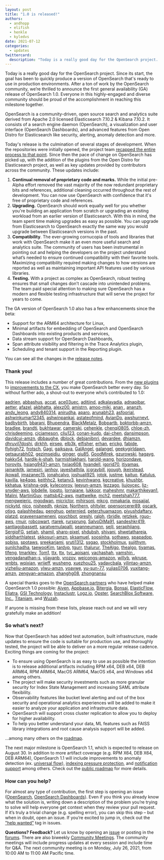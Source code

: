 ```yaml
---
layout: post
title: "1.0 is released!"
authors: 
  - andhopp
  - elifish
  - henkle
  - kyledvs
date: 2021-07-12
categories:
  - updates
twittercard:
  description: "Today is a really good day for the OpenSearch project. Since its start, the goal has been to quickly produce a version of OpenSearch that's ready to use in production environments. After a ton of work by the OpenSearch community, we’re thrilled to announce the first general availability (GA) release of OpenSearch 1.0. Everyone in this highly-engaged and diverse community should be proud of the accomplishment in reaching this milestone together."
---
```


Today is a really good day for the OpenSearch project. Since its start, the goal has been to quickly produce a version of OpenSearch that's ready to use in production environments. After a ton of work by the OpenSearch community, we’re thrilled to announce the first general availability (GA) release of OpenSearch 1.0. Everyone in this highly-engaged and diverse community should be proud of the accomplishment in reaching this milestone together.

OpenSearch is a community-driven, open source search and analytics suite derived from Apache 2.0 licensed Elasticsearch 7.10.2 & Kibana 7.10.2. It consists of a search engine daemon (OpenSearch), a visualization and user interface (OpenSearch Dashboards), and advanced features from Open Distro for Elasticsearch like security, alerting, anomaly detection and more.

Today's release is the culmination of several stages of development. When the repositories were initially opened, the project team [recapped the entire process to that point](https://discuss.opendistrocommunity.dev/t/preparing-opensearch-and-opensearch-dashboards-for-release/5567). Since then the pace of change on OpenSearch has picked up, with the addition of the plugins from the Open Distro for Elasticsearch project, as well as key updates provided by contributors across the community. These updates include:

1. **Continual removal of proprietary code and marks.** While the initial pre-Alpha effort removed the vast majority of the now redundant proprietary bits and references, additional cleaning occurred throughout the rest of development. You can now use OpenSearch with confidence that it's free of proprietary code and references.
2. **Upgrading.** OpenSearch should work equally well for you whether you're building an application from scratch or upgrading an existing workload from an earlier version of Elasticsearch. With this in mind, the team spent time making upgrades as easy as possible. You can upgrade from Elasticsearch to OpenSearch exactly the same way you would upgrade between Elasticsearch versions in the past.
3. **Compatibility**. The ever-growing cornucopia of tools and libraries that work with OpenSearch make it an even more useful search and analytics suite. The community of users has been instrumental in pointing out and helping the developers on the project understand what’s needed to ensure continued compatibility with their favorite tools. Maximizing compatibility required making changes to how versions are reported as well as maintaining important API features used by various libraries.
4. **Testing.** With a project as complex as OpenSearch, robust testing ensures that small changes don’t cascade into unintended problems. The team paid special attention to making sure OpenSearch has a modern and flexible testing infrastructure that will serve the project for years to come. 

The GA version of OpenSearch 1.0 also has a few enhancements since the beta:

* Support for the ARM64 architecture for Linux,
* Minimal artifacts for embedding of OpenSearch and OpenSearch Dashboards into existing products and services,
* Data stream support for OpenSearch Dashboards,
* Span attribute visibility and filtering in the Trace Analytics plugin,
* Scheduling and tenant support in the Reporting plugin.

You can see all the changes in the [release notes](https://github.com/opensearch-project/opensearch-build/blob/main/release-notes/opensearch-release-notes-1.0.0.md).

### **Thank you!**

This release includes a number of great contributions. From the [new plugins](https://opensearch.org/blog/technical-posts/2021/06/my-first-steps-in-opensearch-plugins/) to [improvements to the CX](https://github.com/opensearch-project/OpenSearch-Dashboards/pull/352), you make OpenSearch better every day. So without further ado, a shout-out to everyone who’s contributed to 1.0:  

[aadrien](https://discuss.opendistrocommunity.dev/u/aadrien), [abbashus](https://github.com/abbashus), [accat](https://discuss.opendistrocommunity.dev/u/accat), [ace03uec](https://github.com/ace03uec), [aditjind](https://github.com/aditjind), [adkalavadia](https://discuss.opendistrocommunity.dev/u/adkalavadia), [adnapibar](https://github.com/adnapibar), [aetter](https://github.com/aetter), [afazel](https://github.com/afazel), [akbhatta](https://github.com/akbhatta), [alexz00](https://discuss.opendistrocommunity.dev/u/alexz00), [amistrn](https://github.com/amistrn), [amoo-miki](https://github.com/amoo-miki), [anan ](https://github.com/anan ), [ananzh](https://github.com/ananzh), [andy_leong](https://discuss.opendistrocommunity.dev/u/andy_leong), [andy840314](https://github.com/andy840314), [anirudha](https://github.com/anirudha), [aparo](https://discuss.opendistrocommunity.dev/u/aparo), [arunabh23](https://github.com/arunabh23), [asfoorial](https://discuss.opendistrocommunity.dev/u/asfoorial), [ashwinkumar12345](https://github.com/ashwinkumar12345), [ashwinpankaj](https://github.com/ashwinpankaj), [astateofmind](https://discuss.opendistrocommunity.dev/u/astateofmind), [AvianDo](https://discuss.opendistrocommunity.dev/u/AvianDo), [awshurneyt](https://github.com/awshurneyt), [badbybirth](https://github.com/badbybirth), [bbarani](https://github.com/bbarani), [Bhupendra](https://discuss.opendistrocommunity.dev/u/Bhupendra), [BlackMetalz](https://discuss.opendistrocommunity.dev/u/BlackMetalz), [Bobpartb](https://discuss.opendistrocommunity.dev/u/Bobpartb), [boktorbb-amzn](https://github.com/boktorbb-amzn), [bradlee](https://discuss.opendistrocommunity.dev/u/bradlee), [brandtj](https://discuss.opendistrocommunity.dev/u/brandtj), [bukhtawar](https://github.com/bukhtawar), [camerski](https://github.com/camerski), [cehenkle](https://github.com/cehenkle), [chenqi0805](https://github.com/chenqi0805), [chloe-zh](https://github.com/chloe-zh), [chrisdeeming](https://discuss.opendistrocommunity.dev/u/chrisdeeming), [cjcjameson](https://github.com/cjcjameson), [cliu123](https://github.com/cliu123), [conan-kudo](https://github.com/conan-kudo), [dai-chen](https://github.com/dai-chen), [dansimpson](https://github.com/dansimpson), [davidcui-amzn](https://github.com/davidcui-amzn), [dbbaughe](https://github.com/dbbaughe), [dblock](https://github.com/dblock), [debjanibnrj](https://github.com/debjanibnrj), [devardee](https://github.com/devardee), [dhiamzn](https://github.com/dhiamzn), [dhruvil7doshi](https://discuss.opendistrocommunity.dev/u/dhruvil7doshi), [dirkhh](https://discuss.opendistrocommunity.dev/u/dirkhh), [eirsep](https://github.com/eirsep), [elb3k](https://github.com/elb3k), [elfisher](https://github.com/elfisher), [erhan](https://discuss.opendistrocommunity.dev/u/erhan), [erickg](https://discuss.opendistrocommunity.dev/u/erickg), [fabide](https://discuss.opendistrocommunity.dev/u/fabide), [flyhigh72](https://discuss.opendistrocommunity.dev/u/flyhigh72), [frotsch](https://discuss.opendistrocommunity.dev/u/frotsch), [Gagi](https://discuss.opendistrocommunity.dev/u/Gagi), [gaiksaya](https://github.com/gaiksaya), [GalAngel](https://discuss.opendistrocommunity.dev/u/GalAngel), [galangel](https://github.com/galangel), [geekygirldawn](https://github.com/geekygirldawn), [getsaurabh02](https://github.com/getsaurabh02), [gezimsejdiu](https://github.com/gezimsejdiu), [ginger](https://discuss.opendistrocommunity.dev/u/ginger), [giu85](https://discuss.opendistrocommunity.dev/u/giu85), [GoodMirek](https://discuss.opendistrocommunity.dev/u/GoodMirek), [gzurowski](https://github.com/gzurowski), [hagayg](https://discuss.opendistrocommunity.dev/u/hagayg), [hakky54](https://github.com/hakky54), [hardik-k-shah](https://github.com/hardik-k-shah), [harmishlakhani](https://github.com/harmishlakhani), [harold-wang](https://github.com/harold-wang), [horizondave](https://discuss.opendistrocommunity.dev/u/horizondave), [horovits](https://github.com/horovits), [hsiang9431-amzn](https://github.com/hsiang9431-amzn), [hxiao608](https://github.com/hxiao608), [hyandell](https://github.com/hyandell), [igorid70](https://discuss.opendistrocommunity.dev/u/igorid70), [itiyamas](https://github.com/itiyamas), [jainankitk](https://github.com/jainankitk), [jamesiri](https://github.com/jamesiri), [janhoy](https://discuss.opendistrocommunity.dev/u/janhoy), [jayeshathila](https://github.com/jayeshathila), [jcgraybill](https://github.com/jcgraybill), [jgough](https://github.com/jgough), [jkeirstead](https://discuss.opendistrocommunity.dev/u/jkeirstead), [jkowall](https://github.com/jkowall), [jmazanec15](https://github.com/jmazanec15), [jonahcalvo](https://github.com/jonahcalvo), [joshuali925](https://github.com/joshuali925), [jotok](https://github.com/jotok), [justme](https://discuss.opendistrocommunity.dev/u/justme), [kaituo](https://github.com/kaituo), [Katulus](https://discuss.opendistrocommunity.dev/u/Katulus), [kavilla](https://github.com/kavilla), [ke4qqq](https://discuss.opendistrocommunity.dev/u/ke4qqq), [keithhc2](https://github.com/keithhc2), [ketanv3](https://github.com/ketanv3), [kevinhwang](https://github.com/kevinhwang), [kgcreative](https://github.com/kgcreative), [khushbr](https://github.com/khushbr), [kkhatua](https://github.com/kkhatua), [krishna-ggk](https://github.com/krishna-ggk), [kyleconroy](https://github.com/kyleconroy), [leeyun-amzn](https://github.com/leeyun-amzn), [lezzago](https://github.com/lezzago), [liujoycec](https://github.com/liujoycec), [liz-snyder-aws](https://github.com/liz-snyder-aws), [lobdelle](https://github.com/lobdelle), [lopqto](https://discuss.opendistrocommunity.dev/u/lopqto), [lornajane](https://github.com/lornajane), [lukkoor](https://github.com/lukkoor), [maheshmr](https://discuss.opendistrocommunity.dev/u/maheshmr), [makarthikeyan1](https://github.com/makarthikeyan1), [Malini](https://discuss.opendistrocommunity.dev/u/Malini), [MartiniGuy](https://discuss.opendistrocommunity.dev/u/MartiniGuy), [mattsb42-aws](https://github.com/mattsb42-aws), [mattwelke](https://discuss.opendistrocommunity.dev/u/mattwelke), [mch2](https://github.com/mch2), [meetshah777](https://github.com/meetshah777), [mengweieric](https://github.com/mengweieric), [mgodwan](https://github.com/mgodwan), [micrictor](https://github.com/micrictor), [mihirsoni](https://github.com/mihirsoni), [mkcg](https://github.com/mkcg), [mmakaria](https://github.com/mmakaria), [mosajjal](https://discuss.opendistrocommunity.dev/u/mosajjal), [nickytd](https://discuss.opendistrocommunity.dev/u/nickytd), [nico](https://discuss.opendistrocommunity.dev/u/nico), [nisheedh](https://github.com/nisheedh), [nknize](https://github.com/nknize), [Northern](https://discuss.opendistrocommunity.dev/u/Northern), [ohltyler](https://github.com/ohltyler), [opensorcerer89](https://discuss.opendistrocommunity.dev/u/opensorcerer89), [oscark](https://discuss.opendistrocommunity.dev/u/oscark), [otisg](https://discuss.opendistrocommunity.dev/u/otisg), [palashhedau](https://github.com/palashhedau), [penghuo](https://github.com/penghuo), [peternied](https://github.com/peternied), [peterzhuamazon](https://github.com/peterzhuamazon), [piyushdaftary](https://github.com/piyushdaftary), [platzd](https://github.com/platzd), [praveensameneni](https://github.com/praveensameneni), [psychbot](https://github.com/psychbot), [qreshi](https://github.com/qreshi), [ralph](https://discuss.opendistrocommunity.dev/u/ralph), [rbridle](https://discuss.opendistrocommunity.dev/u/rbridle), [retzkek](https://discuss.opendistrocommunity.dev/u/retzkek), [rguo-aws](https://github.com/rguo-aws), [rmuir](https://github.com/rmuir), [robcowart](https://github.com/robcowart), [rtarek](https://discuss.opendistrocommunity.dev/u/rtarek), [rursprung](https://github.com/rursprung), [SalvoDiMa91](https://discuss.opendistrocommunity.dev/u/SalvoDiMa91), [sandeshkr419](https://github.com/sandeshkr419), [santiagobassett](https://discuss.opendistrocommunity.dev/u/santiagobassett), [saratvemulapalli](https://github.com/saratvemulapalli), [seanneumann](https://github.com/seanneumann), [sejli](https://github.com/sejli), [seraphjiang](https://github.com/seraphjiang), [SergioFG](https://discuss.opendistrocommunity.dev/u/SergioFG), [setiah](https://github.com/setiah), [shamil](https://discuss.opendistrocommunity.dev/u/shamil), [sharp-pixel](https://github.com/sharp-pixel), [shdubsh](https://github.com/shdubsh), [shivani](https://discuss.opendistrocommunity.dev/u/shivani), [shwetathareja](https://github.com/shwetathareja), [siddharthlatest](https://discuss.opendistrocommunity.dev/u/siddharthlatest), [skkosuri-amzn](https://github.com/skkosuri-amzn), [sksamuel](https://discuss.opendistrocommunity.dev/u/sksamuel), [soosinha](https://github.com/soosinha), [sothawo](https://discuss.opendistrocommunity.dev/u/sothawo), [spapadop](https://discuss.opendistrocommunity.dev/u/spapadop), [spbjss](https://github.com/spbjss), [spotaws](https://github.com/spotaws), [sreekarjami](https://github.com/sreekarjami), [sruti1312](https://github.com/sruti1312), [ssgao](https://github.com/ssgao), [stockholmux](https://github.com/stockholmux), [sujithvm](https://github.com/sujithvm), [sunilchadha](https://discuss.opendistrocommunity.dev/u/sunilchadha), [taewooKim](https://discuss.opendistrocommunity.dev/u/taewooKim), [tardyp](https://discuss.opendistrocommunity.dev/u/tardyp), [tgurr](https://github.com/tgurr), [thalurur](https://github.com/thalurur), [TheAlgo](https://discuss.opendistrocommunity.dev/u/TheAlgo), [thealgo](https://github.com/thealgo), [tiyamas](https://github.com/tiyamas), [tlfeng](https://github.com/tlfeng), [tmarkley](https://github.com/tmarkley), [Tom1](https://discuss.opendistrocommunity.dev/u/Tom1), [ttx](https://discuss.opendistrocommunity.dev/u/ttx), [ttx](https://discuss.opendistrocommunity.dev/u/ttx), [tvc_apisani](https://discuss.opendistrocommunity.dev/u/tvc_apisani), [vachashah](https://github.com/vachashah), [vamshin ](https://github.com/vamshin ), [vengadanathan-s](https://github.com/vengadanathan-s), [vijayanb](https://github.com/vijayanb), [vrozov](https://github.com/vrozov), [weicongs-amazon](https://github.com/weicongs-amazon), [willyb](https://discuss.opendistrocommunity.dev/u/willyb), [wkruse](https://github.com/wkruse), [wnbts](https://github.com/wnbts), [wqixian](https://github.com/wqixian), [wrijeff](https://github.com/wrijeff), [wusheng](https://discuss.opendistrocommunity.dev/u/wusheng), [xuezhou25](https://github.com/xuezhou25), [yadavcbala](https://github.com/yadavcbala), [yilintao-amzn](https://github.com/yilintao-amzn), [yizheliu-amazon](https://github.com/yizheliu-amazon), [ylwu-amzn](https://github.com/ylwu-amzn), [yoavwe](https://github.com/yoavwe), [yu-sun-77](https://github.com/yu-sun-77), [yujias0706](https://github.com/yujias0706), [yuxitang-amzn](https://github.com/yuxitang-amzn), [zengyan-amazon](https://github.com/zengyan-amazon), [zhanghg08](https://github.com/zhanghg08), [zhongnansu](https://github.com/zhongnans)

A special thanks goes to the [OpenSearch partners](https://opensearch.org/partners/) who have helped make OpenSearch 1.0 possible: [Aiven](https://aiven.io/), [Appbase.io](http://appbase.io/), [Bitergia](https://bitergia.com/), [Bonsai](https://bonsai.io/), [ElasticFlow](https://www.elastiflow.com/), [Eliatra](https://eliatra.com/), [GSI Technology](https://www.gsitechnology.com/apu), [Instaclustr](https://www.instaclustr.com/), [Logz.io](https://logz.io/), [Opster](https://opster.com/), [SearchBlox Software, Inc.](https://www.searchblox.com/products/enterprise-search/), [Titaniam](https://www.titaniamlabs.com/), and [Wuzah](https://wazuh.com/).

If anyone is missing from these lists, please reach out and we will very gratefully make an addition!

### **So what’s next?**

Now that OpenSearch has added test automation, built infrastructure, made updates to ensure the code is suitable for production use, and thoroughly tested, the project will be able to deliver on a more regular release cadence. Exciting things are coming for the project:

* To ensure using OpenSearch is as easy to use as possible the intention is to release additional artifacts including RPM x64, DEB x64, DEB ARM64, RPM ARM64, MacOS ARM64, MacOS x64, and Windows x64 among others.
* The project will make security investments such as more granular security for Index State Management and increasing SAML attribute flexibility.
* Observability features like bucket level alerting and out of the box security and operational analytics experiences will be added to make it easier to analyze your application and infrastructure data.
* OpenSearch will support cross cluster replication to allow you to deploy for higher availability. 
* To help you better understand your data, ML features such as FAISS library integrations and root cause analysis support will be added. 

...among many others on the [roadmap](https://github.com/orgs/opensearch-project/projects/1). 

The next major milestone is OpenSearch 1.1, which is expected to release on August 30. In addition to more artifact coverage (e.g. RPM X64, DEB X64, DEB ARM64), OpenSearch 1.1 will include improvements to anomaly detection (ex. [universal flow](https://github.com/opendistro-for-elasticsearch/anomaly-detection/issues/380)), [indexing pressure protection](https://github.com/opensearch-project/OpenSearch/issues/478), and [notification support](https://github.com/opensearch-project/notifications/issues/181) among others. Check out the [public roadmap](https://github.com/orgs/opensearch-project/projects/1) for more details.

### **How can you help?**

For almost any type of contribution, the first step is opening an issue ([OpenSearch](https://github.com/opensearch-project/OpenSearch/issues), [OpenSearch Dashboards](https://github.com/opensearch-project/OpenSearch-Dashboards/issues)). Even if you think you already know what the solution is, writing down a description of the problem you’re trying to solve will help everyone get context when they review your pull request. If it’s truly a trivial change (e.g. spelling error), you can skip this step – but when in doubt, open an issue. If you’re excited to jump in, check out the ["help wanted"](https://github.com/opensearch-project/OpenSearch/issues?q=is%3Aissue+is%3Aopen+label%3A%22help+wanted%22) tag in issues.

**Questions? Feedback?**
Let us know by opening an [issue](https://github.com/opensearch-project/OpenSearch/issues) or posting in the [forums](https://discuss.opendistrocommunity.dev/). There are also biweekly [Community Meetings](https://www.meetup.com/Open-Distro-for-Elasticsearch-Meetup-Group/). The community meetings will include progress updates at every session and include time for Q&A. The next community meeting is on Monday, July 26, 2021, from 10:00 AM to 11:00 AM Pacific time.
